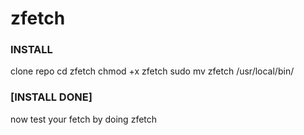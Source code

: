 # zfetch

### INSTALL
clone repo
cd zfetch
chmod +x zfetch
sudo mv zfetch /usr/local/bin/

### [INSTALL DONE]
now test your fetch by doing
zfetch
